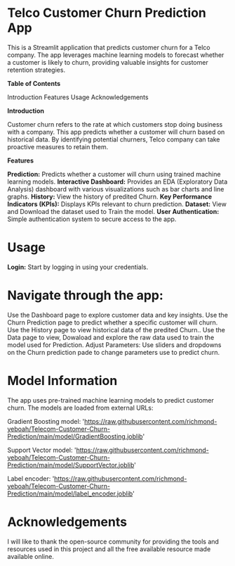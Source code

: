 # **Telco Customer Churn Prediction App**

This is a Streamlit application that predicts customer churn for a Telco company. The app leverages machine learning models to forecast whether a customer is likely to churn, providing valuable insights for customer retention strategies.

**Table of Contents**

Introduction
Features
Usage
Acknowledgements

**Introduction**

Customer churn refers to the rate at which customers stop doing business with a company. This app predicts whether a customer will churn based on historical data. By identifying potential churners, Telco company can take proactive measures to retain them.

**Features**

**Prediction:** Predicts whether a customer will churn using trained machine learning models.
**Interactive Dashboard:** Provides an EDA (Exploratory Data Analysis) dashboard with various visualizations such as bar charts and line graphs.
**History:** View the history of predited Churn.
**Key Performance Indicators (KPIs):** Displays KPIs relevant to churn prediction.
**Dataset:** View and Download the dataset used to Train the model.
**User Authentication:** Simple authentication system to secure access to the app.

# **Usage**

**Login:** Start by logging in using your credentials.
# **Navigate through the app:**
Use the Dashboard page to explore customer data and key insights.
Use the Churn Prediction page to predict whether a specific customer will churn.
Use the History page to view historical data of the predited Churn..
Use the Data page to view, Dowaload and explore the raw data used to train the model used for Prediction.
Adjust Parameters: Use sliders and dropdowns on the Churn prediction pade to change parameters use to predict churn.

# **Model Information**

The app uses pre-trained machine learning models to predict customer churn. The models are loaded from external URLs:

Gradient Boosting model: 'https://raw.githubusercontent.com/richmond-yeboah/Telecom-Customer-Churn-Prediction/main/model/GradientBoosting.joblib' 
   
Support Vector model: 'https://raw.githubusercontent.com/richmond-yeboah/Telecom-Customer-Churn-Prediction/main/model/SupportVector.joblib'

Label encoder: 'https://raw.githubusercontent.com/richmond-yeboah/Telecom-Customer-Churn-Prediction/main/model/label_encoder.joblib'

# **Acknowledgements**

I will like to thank the open-source community for providing the tools and resources used in this project and all the free available resource made available online.